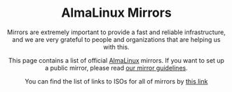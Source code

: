 <div align="center">

# AlmaLinux Mirrors

Mirrors are extremely important to provide a fast and reliable infrastructure,
and we are very grateful to people and organizations that are helping us
with this.

This page contains a list of official [AlmaLinux](https://almalinux.org/)
mirrors. If you want to set up a public mirror, please read
[our mirror guidelines](https://wiki.almalinux.org/Mirrors.html).  

You can find the list of links to ISOs for all of mirrors by [this link](/isos.html)


<Content :page-key="$site.pages.find(p => p.path === '/internal/mirrors.html').key"/>
</div>